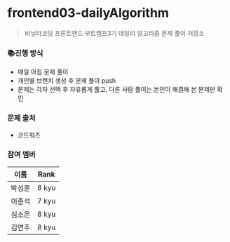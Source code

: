 # frontend03-dailyAlgorithm

> 바닐라코딩 프론트엔드 부트캠프3기 데일리 알고리즘 문제 풀이 저장소

### 📚진행 방식
- 매일 아침 문제 풀이
- 개인별 브랜치 생성 후 문제 풀이 push
- 문제는 각자 선택 후 자유롭게 풀고, 다른 사람 풀이는 본인이 해결해 본 문제만 확인

### 문제 출처
- 코드워즈

### 참여 멤버
|이름|Rank|
|---|---|
|박성훈|8 kyu|
|이종석|7 kyu|
|심소은|8 kyu|
|김연주|8 kyu|
